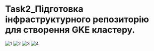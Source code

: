 # Task2_Підготовка інфраструктурного репозиторію для створення GKE кластеру.

![1](SCR-20240103-mtpo.png)
![2](SCR-20240102-ttei.png)
![3](SCR-20240103-nmyv.png)
![4](SCR-20240103-nnbs.png)